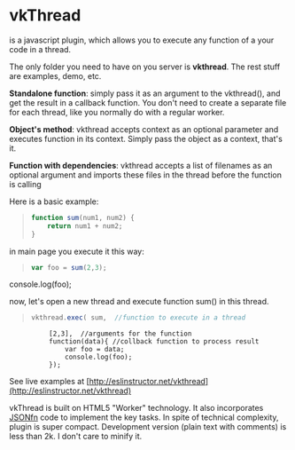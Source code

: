 vkThread
========

is a javascript plugin, which allows you to execute any function of a your code in a thread.

The only folder you need to have on you server is **vkthread**. The rest stuff are examples, demo, etc.

**Standalone function**: simply pass it as an argument to the vkthread(), and get the result in a callback function. You don't need to create a separate file for each thread, like you normally do with a regular worker.

**Object's method**: vkthread accepts context as an optional parameter and executes function in its context. Simply pass the object as a context, that's it.

**Function with dependencies**: vkthread accepts a list of filenames as an optional argument and imports these files in the thread before the function is calling

Here is a basic example:
>```javascript
> function sum(num1, num2) {
>     return num1 + num2;
>}

in main page you execute it this way: 

>```javascript
>var foo = sum(2,3);
console.log(foo);
>

now, let's open a new thread and execute function sum() in this thread.
>```javascript
>vkthread.exec( sum,  //function to execute in a thread
              [2,3],  //arguments for the function
              function(data){ //collback function to process result
                  var foo = data;
                  console.log(foo);
              });
>

See live examples at [http://eslinstructor.net/vkthread](http://eslinstructor.net/vkthread)

vkThread is built on HTML5 "Worker" technology. It also incorporates [JSONfn](http://www.eslinstructor.net/jsonfn/) code to implement the key tasks.
In spite of technical complexity, plugin is super compact. Development version (plain text with comments) is less than 2k. I don't care to minify it.



